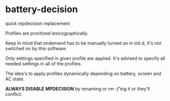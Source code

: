 battery-decision
================

quick mpdecision replacement

Profiles are proritized lexicographically.

Keep in mind that ondemand has to be manually turned on in init.d, it's not switched on by this software.

Only settings specified in given profile are applied. It's advised to specify all needed settings in all of the profiles.

The idea's to apply profiles dynamically depending on battery, screen and AC state.

**ALWAYS DISABLE MPDECISION** by renaming or *rm -f*'ing it or they'll conflict.
